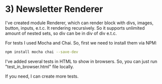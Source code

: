 # 3) Newsletter Renderer

I've created module Renderer, which can render block with divs, images, button, inputs, e.t.c. It rendering recursively. So it supports unlimited amount of nested sets, so div can be in div of div e.t.c.

For tests I used Mocha and Chai. So, first we need to install them via NPM:

``` bash
npm install mocha chai --save-dev
```

I've added several tests in HTML to show in browsers. So, you can just run "test_in_browser.html" file locally.

If you need, I can create more tests.
